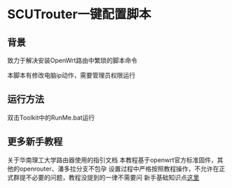 SCUTrouter一键配置脚本
=================

背景
-----

致力于解决安装OpenWrt路由中繁琐的脚本命令 

本脚本有修改电脑ip动作，需要管理员权限运行

运行方法
--------

双击Toolkit中的RunMe.bat运行

更多新手教程
--------
关于华南理工大学路由器使用的指引文档
本教程基于openwrt官方标准固件，其他的openrouter、潘多拉分支不包孕
设置过程中严格按照教程操作，不允许在正式群提不必要的问题，教程没提到的一律不需要问
新手基础知识点[这里](https://github.com/helijia21/scutrouter/wiki)
